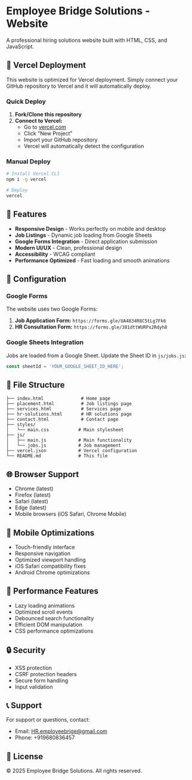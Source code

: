 # Employee Bridge Solutions - Website

A professional hiring solutions website built with HTML, CSS, and JavaScript.

## 🚀 Vercel Deployment

This website is optimized for Vercel deployment. Simply connect your GitHub repository to Vercel and it will automatically deploy.

### Quick Deploy

1. **Fork/Clone this repository**
2. **Connect to Vercel:**
   - Go to [vercel.com](https://vercel.com)
   - Click "New Project"
   - Import your GitHub repository
   - Vercel will automatically detect the configuration

### Manual Deploy

```bash
# Install Vercel CLI
npm i -g vercel

# Deploy
vercel
```

## 📱 Features

- **Responsive Design** - Works perfectly on mobile and desktop
- **Job Listings** - Dynamic job loading from Google Sheets
- **Google Forms Integration** - Direct application submission
- **Modern UI/UX** - Clean, professional design
- **Accessibility** - WCAG compliant
- **Performance Optimized** - Fast loading and smooth animations

## 🔧 Configuration

### Google Forms

The website uses two Google Forms:

1. **Job Application Form:** `https://forms.gle/UA4834R8C5tLg7Fk6`
2. **HR Consultation Form:** `https://forms.gle/381dttWURPx2Rdyh8`

### Google Sheets Integration

Jobs are loaded from a Google Sheet. Update the Sheet ID in `js/jobs.js`:

```javascript
const sheetId = 'YOUR_GOOGLE_SHEET_ID_HERE';
```

## 📁 File Structure

```
├── index.html              # Home page
├── placement.html          # Job listings page
├── services.html           # Services page
├── hr-solutions.html       # HR solutions page
├── contact.html            # Contact page
├── styles/
│   └── main.css           # Main stylesheet
├── js/
│   ├── main.js            # Main functionality
│   └── jobs.js            # Job management
├── vercel.json            # Vercel configuration
└── README.md              # This file
```

## 🌐 Browser Support

- Chrome (latest)
- Firefox (latest)
- Safari (latest)
- Edge (latest)
- Mobile browsers (iOS Safari, Chrome Mobile)

## 📱 Mobile Optimizations

- Touch-friendly interface
- Responsive navigation
- Optimized viewport handling
- iOS Safari compatibility fixes
- Android Chrome optimizations

## 🚀 Performance Features

- Lazy loading animations
- Optimized scroll events
- Debounced search functionality
- Efficient DOM manipulation
- CSS performance optimizations

## 🔒 Security

- XSS protection
- CSRF protection headers
- Secure form handling
- Input validation

## 📞 Support

For support or questions, contact:
- Email: HR.employeebrige@gmail.com
- Phone: +919680836457

## 📄 License

© 2025 Employee Bridge Solutions. All rights reserved. 